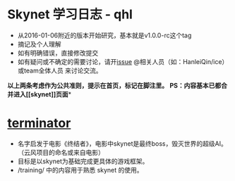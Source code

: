 # Skynet 学习日志 - qhl
- 从2016-01-06附近的版本开始研究，基本就是v1.0.0-rc这个tag  
- 摘记及个人理解  
- 如有明确错误，直接修改提交  
- 如有疑问或不确定的需要讨论，请开[issue](https://github.com/doubility-sky/daydayup/issues/new) @相关人员（如：HanleiQin/ice）或team全体人员 来讨论交流。

**以上两条考虑作为公共准则，提示在首页，标记在脚注里。**
**PS：内容基本已都合并进入[[skynet]]页面***

# [terminator](https://github.com/qinhanlei/terminator) 
- 名字启发于电影《终结者》，电影中skynet是最终boss，毁灭世界的超级AI。（云风项目的命名或来自电影）
- 目标是以skynet为基础完成更具体的游戏框架。
- /training/ 中的内容用于熟悉 skynet 的使用。